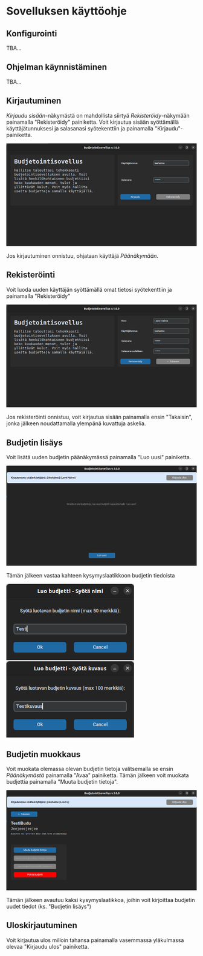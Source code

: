 # Sovelluksen käyttöohje

## Konfigurointi
TBA...

## Ohjelman käynnistäminen
TBA...

## Kirjautuminen
*Kirjaudu sisään*-näkymästä on mahdollista siirtyä *Rekisteröidy*-näkymään painamalla "Rekisteröidy" painiketta.
Voit kirjautua sisään syöttämällä käyttäjätunnuksesi ja salasanasi syötekenttiin ja painamalla "Kirjaudu"-painiketta. 

![kirjautuminen](images/login_example.png)

Jos kirjautuminen onnistuu, ohjataan käyttäjä *Päänäkymään*.

## Rekisteröinti
Voit luoda uuden käyttäjän syöttämällä omat tietosi syötekenttiin ja painamalla "Rekisteröidy"

![rekisterointi](images/register_example.png)

Jos rekisteröinti onnistuu, voit kirjautua sisään painamalla ensin "Takaisin", jonka jälkeen noudattamalla ylempänä kuvattuja askelia.

## Budjetin lisäys
Voit lisätä uuden budjetin päänäkymässä painamalla "Luo uusi" painiketta.

![budjetin luonti](images/create_budget_example.png)

Tämän jälkeen vastaa kahteen kysymyslaatikkoon budjetin tiedoista

![budjetin luonti (osa 2)](images/create_budget_example_2.png)
![budjetin luonti (osa 3)](images/create_budget_example_3.png)


## Budjetin muokkaus
Voit muokata olemassa olevan budjetin tietoja valitsemalla se ensin *Päänäkymästä* painamalla "Avaa" painiketta. Tämän jälkeen voit muokata budjettia painamalla "Muuta budjetin tietoja".

![budjetin valinta](images/view_budget_example.png)

Tämän jälkeen avautuu kaksi kysymyslaatikkoa, joihin voit kirjoittaa budjetin uudet tiedot (ks. "Budjetin lisäys")

## Uloskirjautuminen
Voit kirjautua ulos milloin tahansa painamalla vasemmassa yläkulmassa olevaa "Kirjaudu ulos" painiketta.